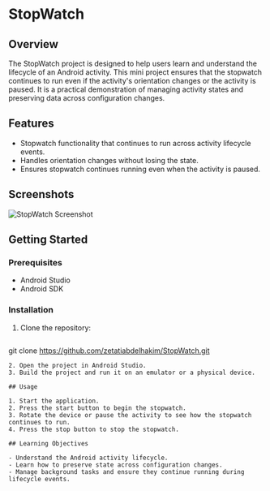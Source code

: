 # StopWatch

## Overview

The StopWatch project is designed to help users learn and understand the lifecycle of an Android activity. This mini project ensures that the stopwatch continues to run even if the activity's orientation changes or the activity is paused. It is a practical demonstration of managing activity states and preserving data across configuration changes.

## Features

- Stopwatch functionality that continues to run across activity lifecycle events.
- Handles orientation changes without losing the state.
- Ensures stopwatch continues running even when the activity is paused.

## Screenshots

![StopWatch Screenshot](path/to/screenshot.png)

## Getting Started

### Prerequisites

- Android Studio
- Android SDK

### Installation

1. Clone the repository:
    ```bash

git clone https://github.com/zetatiabdelhakim/StopWatch.git
```
2. Open the project in Android Studio.
3. Build the project and run it on an emulator or a physical device.

## Usage

1. Start the application.
2. Press the start button to begin the stopwatch.
3. Rotate the device or pause the activity to see how the stopwatch continues to run.
4. Press the stop button to stop the stopwatch.

## Learning Objectives

- Understand the Android activity lifecycle.
- Learn how to preserve state across configuration changes.
- Manage background tasks and ensure they continue running during lifecycle events.

